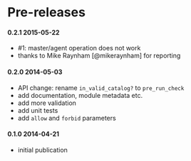 # Pre-releases

#### 0.2.1 2015-05-22

 * #1: master/agent operation does not work
  * thanks to Mike Raynham [@mikeraynham] for reporting

#### 0.2.0 2014-05-03

 * API change: rename `in_valid_catalog?` to `pre_run_check`
 * add documentation, module metadata etc.
 * add more validation
 * add unit tests
 * add `allow` and `forbid` parameters

#### 0.1.0 2014-04-21

 * initial publication

